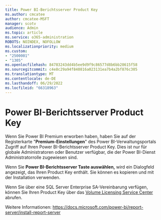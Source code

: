 ```yaml
---
title: Power BI-Berichtsserver Product Key
ms.author: cmcatee
author: cmcatee-MSFT
manager: scotv
audience: Admin
ms.topic: article
ms.service: o365-administration
ROBOTS: NOINDEX, NOFOLLOW
ms.localizationpriority: medium
ms.custom:
- "2500001"
- "1305"
ms.openlocfilehash: 84783243dd4b5ee9d9f9c86577d8b6bb28615f58
ms.sourcegitcommit: c4e8c29a94f840816a023131ea7b4a2bf876c305
ms.translationtype: MT
ms.contentlocale: de-DE
ms.lasthandoff: 06/29/2022
ms.locfileid: "66318963"
---
```

# <a name="power-bi-report-server-product-key"></a>Power BI-Berichtsserver Product Key

Wenn Sie Power BI Premium erworben haben, haben Sie auf der Registerkarte "**Premium-Einstellungen**" des Power BI-Verwaltungsportals Zugriff auf Ihren Power BI-Berichtsserver Product Key. Dies ist nur für globale Administratoren oder Benutzer verfügbar, die der Power BI-Dienst Administratorrolle zugewiesen sind.

Wenn Sie **Power BI-Berichtsserver Taste auswählen,** wird ein Dialogfeld angezeigt, das Ihren Product Key enthält. Sie können es kopieren und mit der Installation verwenden.

Wenn Sie über eine SQL Server Enterprise SA-Vereinbarung verfügen, können Sie Ihren Product Key über das [Volume Licensing Service Center](https://www.microsoft.com/Licensing/servicecenter/) abrufen.

Weitere Informationen: https://docs.microsoft.com/power-bi/report-server/install-report-server
